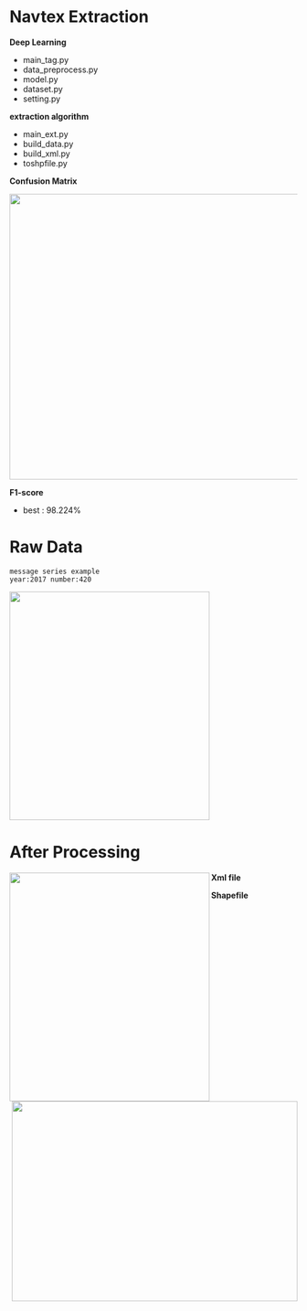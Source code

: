 # Navtex Extraction
**Deep Learning**
- main_tag.py
- data_preprocess.py
- model.py
- dataset.py
- setting.py

**extraction algorithm**
- main_ext.py
- build_data.py
- build_xml.py
- toshpfile.py


**Confusion Matrix**
<div align="left">
<img src="https://i.imgur.com/ZD3rcJn.png" width="700" height="500">
</div>

**F1-score**
- best : 98.224%

# Raw Data
```
message series example
year:2017 number:420
```
<div align="left">
<img src="https://i.imgur.com/c59hcj3.png" width="350" height="400">
</div>

# After Processing
<div>

**Xml file**
<img align="left" src="https://i.imgur.com/jfNg29q.png" width="350" height="400">

**Shapefile**
<img align="right" src="https://i.imgur.com/17EqiDy.png" width="500" height="350">
</div>
